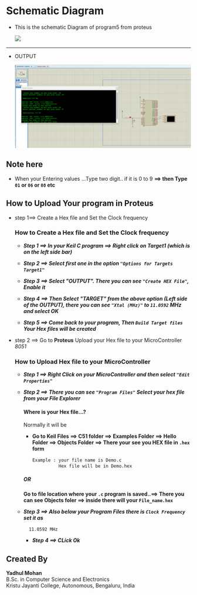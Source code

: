 # Schematic Diagram

- This is the schematic Diagram of program5 from proteus

  <img src="prg5_sc.png">

-----------------------------------------------
- OUTPUT

   <img src="prg5_op.png">

## Note here 
  - When your Entering values ...Type two digit..
    if it is 0 to 9
       **==> then Type `01` or `06` or `08` etc**

## How to Upload Your program in Proteus

- step 1==> Create a Hex file and Set the Clock frequency
  ### How to Create a Hex file and Set the Clock frequency
    - **_Step 1 ==> In your Keil C program ==> Right click on Target1 (which is on the left side bar)_**
      
    - **_Step 2 ==> Select first one in the option `"Options for Targets Target1"`_**
      
    - **_Step 3 ==> Select "OUTPUT". There you can see `"Create HEX File"`, Enable it_**
      
    - **_Step 4 ==> Then Select "TARGET" from the above option (Left side of the OUTPUT), there you can see `"Xtal (MHz)"` to `11.0592` MHz and select OK_**
      
    - **_Step 5 ==> Come back to your program, Then ``Build Target files`` Your Hex files will be created_**
      
      
- step 2 ==> Go to **Proteus** Upload your Hex file to your MicroController *8051*
  ### How to Upload Hex file to your MicroController
  
    - **_Step 1 ==> Right Click on your MicroController and then select `"Edit Properties"`_**
      
    - **_Step 2 ==> There you can see `"Program Files"` Select your hex file from your File Explorer_**
      
        #### Where is your Hex file...?
         Normally it will be
        - **Go to Keil Files ==> C51 folder ==> Examples Folder ==> Hello Folder ==> Objects Folder ==> There your see you HEX file in ```.hex``` form**
           ```
           Example : your file name is Demo.c
                     Hex file will be in Demo.hex
           ```
        ##### OR
         **Go to file location where your `.c` program is saved..==> There you can see Objects foler ==> inside there will your `File_name.hex`**


    - **_Step 3 ==> Also below your Program Files there is `Clock Frequency` set it as_**
         ```
           11.0592 MHz
         ```
         
      - **_Step 4 ==> CLick Ok_**

     
## Created By

**Yadhul Mohan**  
B.Sc. in Computer Science and Electronics  
Kristu Jayanti College, Autonomous, Bengaluru, India
